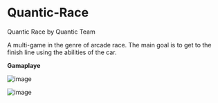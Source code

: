 # Quantic-Race
 Quantic Race by Quantic Team

A multi-game in the genre of arcade race. 
The main goal is to get to the finish line using the abilities of the car.


**Gamaplaye**

![image](https://github.com/BohdanHorlach/Quantic-Race/blob/main/Gameplay/Gameplay_QuanticRace_1.gif)


![image](https://github.com/BohdanHorlach/Quantic-Race/blob/main/Gameplay/Gameplay_QuanticRace_2.gif)
